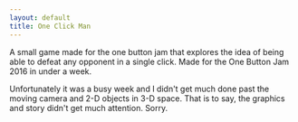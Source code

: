 ```yaml
---
layout: default
title: One Click Man
---
```

A small game made for the one button jam that explores the idea of being able to defeat any opponent in a single click. Made for the One Button Jam 2016 in under a week.

Unfortunately it was a busy week and I didn't get much done past the moving camera and 2-D objects in 3-D space. That is to say, the graphics and story didn't get much attention. Sorry. 

